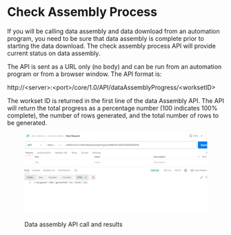 # Check Assembly Process

If you will be calling data assembly and data download from an automation program, you need to be sure that data assembly is complete prior to starting the data download.  The check assembly process API will provide current status on data assembly.

&#x20;

The API is sent as a URL only (no body) and can be run from an automation program or from a browser window.  The API format is:

&#x20;

http://\<server>:\<port>/core/1.0/API/dataAssemblyProgress/\<worksetID>

&#x20;The workset ID is returned in the first line of the data Assembly API.  The API will return the total progress as a percentage number (100 indicates 100% complete), the number of rows generated, and the total number of rows to be generated.&#x20;

&#x20;

<figure><img src="../../../../../.gitbook/assets/image (13) (1).png" alt=""><figcaption><p>Data assembly API call and results</p></figcaption></figure>

